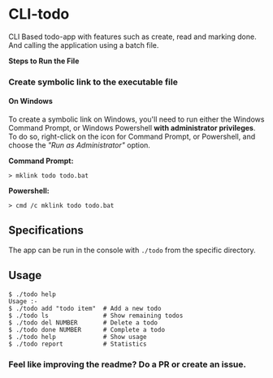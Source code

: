 # CLI-todo

CLI Based todo-app with features such as create, read and marking done. And calling the application using a batch file.

**Steps to Run the File**

### Create symbolic link to the executable file

#### On Windows

To create a symbolic link on Windows, you'll need to run either the Windows Command Prompt, or Windows Powershell **with administrator privileges**. To do so, right-click on the icon for Command Prompt, or Powershell, and choose the _"Run as Administrator"_ option.

**Command Prompt:**

```
> mklink todo todo.bat
```

**Powershell:**

```
> cmd /c mklink todo todo.bat 
```

## Specifications

The app can be run in the console with `./todo` from the specific directory.

## Usage

```
$ ./todo help
Usage :-
$ ./todo add "todo item"  # Add a new todo
$ ./todo ls               # Show remaining todos
$ ./todo del NUMBER       # Delete a todo
$ ./todo done NUMBER      # Complete a todo
$ ./todo help             # Show usage
$ ./todo report           # Statistics
```



### Feel like improving the readme? Do a PR or create an issue.
